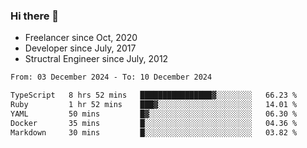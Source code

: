 ### Hi there 👋

- Freelancer since Oct, 2020
- Developer since July, 2017
- Structral Engineer since July, 2012

<!--START_SECTION:waka-->

```txt
From: 03 December 2024 - To: 10 December 2024

TypeScript   8 hrs 52 mins   ████████████████▓░░░░░░░░   66.23 %
Ruby         1 hr 52 mins    ███▓░░░░░░░░░░░░░░░░░░░░░   14.01 %
YAML         50 mins         █▓░░░░░░░░░░░░░░░░░░░░░░░   06.30 %
Docker       35 mins         █░░░░░░░░░░░░░░░░░░░░░░░░   04.36 %
Markdown     30 mins         █░░░░░░░░░░░░░░░░░░░░░░░░   03.82 %
```

<!--END_SECTION:waka-->
